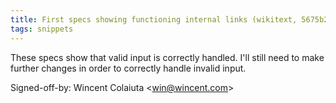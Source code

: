 ```yaml
---
title: First specs showing functioning internal links (wikitext, 5675b24)
tags: snippets
---
```


These specs show that valid input is correctly handled. I'll still need to make further changes in order to correctly handle invalid input.

Signed-off-by: Wincent Colaiuta &lt;win@wincent.com&gt;
